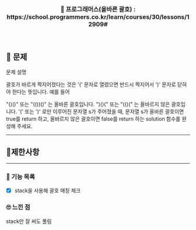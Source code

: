 <h3 align="center"> 
    📢 프로그래머스(올바른 괄호) : https://school.programmers.co.kr/learn/courses/30/lessons/12909#
</h3>

<br>

## 🚀 문제

문제 설명

괄호가 바르게 짝지어졌다는 것은 '(' 문자로 열렸으면 반드시 짝지어서 ')' 문자로 닫혀야 한다는 뜻입니다. 예를 들어

"()()" 또는 "(())()" 는 올바른 괄호입니다.
")()(" 또는 "(()(" 는 올바르지 않은 괄호입니다.
'(' 또는 ')' 로만 이루어진 문자열 s가 주어졌을 때, 문자열 s가 올바른 괄호이면 true를 return 하고, 올바르지 않은 괄호이면 false를 return 하는 solution 함수를 완성해 주세요.

---

## 🚦제한사항

---

### 📜 기능 목록

- [x] stack을 사용해 괄호 매칭 체크

### 🙄 느낀 점

stack만 잘 써도 풀림
